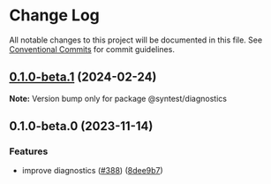 # Change Log

All notable changes to this project will be documented in this file.
See [Conventional Commits](https://conventionalcommits.org) for commit guidelines.

## [0.1.0-beta.1](https://github.com/syntest-framework/syntest-framework/compare/@syntest/diagnostics@0.1.0-beta.0...@syntest/diagnostics@0.1.0-beta.1) (2024-02-24)

**Note:** Version bump only for package @syntest/diagnostics

## 0.1.0-beta.0 (2023-11-14)

### Features

- improve diagnostics ([#388](https://github.com/syntest-framework/syntest-framework/issues/388)) ([8dee9b7](https://github.com/syntest-framework/syntest-framework/commit/8dee9b7c266fc54908c896220084729ac8b2ffe3))

